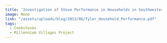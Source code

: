 ```yaml
---
title: 'Investigation of Stove Performance in Households in Southwestern Uganda'
image: None
link: "/assets/uploads/blog/2013/06/Tyler_Household_Performance.pdf"
tags:
  - Cookstoves
  - Millennium Villages Project
---
```

